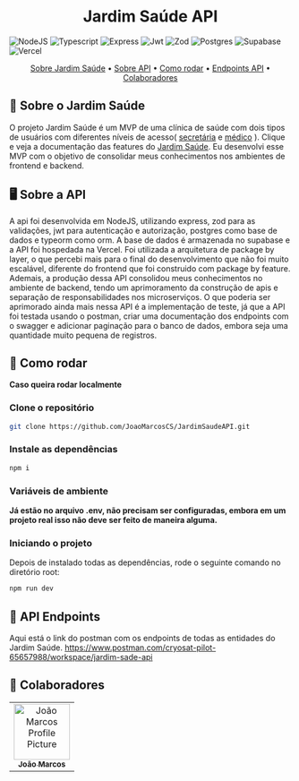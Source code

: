 [NODEJS_BADGE]: https://img.shields.io/badge/node.js-6DA55F?style=for-the-badge&logo=node.js&logoColor=white
[TYPESCRIPT__BADGE]: https://img.shields.io/badge/typescript-D4FAFF?style=for-the-badge&logo=typescript
[EXPRESS__BADGE]: https://img.shields.io/badge/express-005CFE?style=for-the-badge&logo=express
[POSTGRES_BADGE]:https://img.shields.io/badge/postgres-%23316192.svg?style=for-the-badge&logo=postgresql&logoColor=white
[JSONWEBTOKEN_BADGE]:https://img.shields.io/badge/JWT-black?style=for-the-badge&logo=JSON%20web%20tokens
[ZOD_BADGE]:https://img.shields.io/badge/zod-%233068b7.svg?style=for-the-badge&logo=zod&logoColor=white
[SUPABSE_BADGE]:https://img.shields.io/badge/Supabase-3ECF8E?style=for-the-badge&logo=supabase&logoColor=white
[VERCEL_BADGE]:https://img.shields.io/badge/vercel-%23000000.svg?style=for-the-badge&logo=vercel&logoColor=white


<h1 align="center" style="font-weight: bold;">Jardim Saúde API</h1>

![NodeJS][NODEJS_BADGE]
![Typescript][TYPESCRIPT__BADGE]
![Express][EXPRESS__BADGE]
![Jwt][JSONWEBTOKEN_BADGE]
![Zod][ZOD_BADGE]
![Postgres][POSTGRES_BADGE]
![Supabase][SUPABSE_BADGE]
![Vercel][VERCEL_BADGE]

<p align="center">
 <a href="#about">Sobre Jardim Saúde</a> • 
  <a href="#api">Sobre API</a> •
 <a href="#started">Como rodar</a> •
 <a href="#endpoints">Endpoints API</a> •
 <a href="#colab">Colaboradores</a> 
</p>

<h2 id="about">📖 Sobre o Jardim Saúde</h2>
O projeto Jardim Saúde é um MVP de uma clínica de saúde com dois tipos de usuários
com diferentes níveis de acesso(
     <a href="https://jardim-saude-doc.vercel.app/#secretarias">secretária</a> 
     e
    <a href="https://jardim-saude-doc.vercel.app/#medicos">médico</a>
    ). Clique e veja a documentação das features do <a href="https://jardim-saude-doc.vercel.app/">Jardim Saúde</a>. Eu desenvolvi esse MVP com o objetivo de consolidar meus conhecimentos nos ambientes de frontend e backend. 

<h2 id="api">🖥️ Sobre a API</h2>
A api foi desenvolvida em NodeJS, utilizando express, zod para as validações, jwt para autenticação e autorização, postgres como base de dados e typeorm como orm. A base de dados é armazenada no supabase e a API foi hospedada na Vercel. Foi utilizada a arquitetura de package by layer, o que percebi mais para o final do desenvolvimento que não foi muito escalável, diferente do frontend que foi construido com package by feature. Ademais, a produção dessa API consolidou meus conhecimentos no ambiente de backend,
tendo um aprimoramento da construção de apis e separação de responsabilidades nos microserviços. O que poderia ser aprimorado ainda mais nessa API é a implementação de teste, já que a API foi testada usando o postman, criar uma documentação dos endpoints com o swagger e adicionar paginação para o banco de dados, embora seja uma quantidade muito pequena de registros. 

<h2 id="started">🚀 Como rodar</h2>
<p align="left">
  <b>Caso queira rodar localmente</b>
</p>

<h3>Clone o repositório</h3>

```bash
git clone https://github.com/JoaoMarcosCS/JardimSaudeAPI.git
```

<h3>Instale as dependências</h3>

```bash
npm i
```

<h3>Variáveis de ambiente</h3>
<p align="left">
  <b>Já estão no arquivo .env, não precisam ser configuradas, embora em um projeto real isso não deve ser feito de maneira alguma.</b>
</p>

<h3>Iniciando o projeto</h3>

Depois de instalado todas as dependências, rode o seguinte comando no diretório root:

```bash
npm run dev
``````

<h2 id="endpoints">📍 API Endpoints</h2>

Aqui está o link do postman com os endpoints de todas as entidades do Jardim Saúde.
https://www.postman.com/cryosat-pilot-65657988/workspace/jardim-sade-api
​

<h2 id="colab">🤝 Colaboradores</h2>

<table>
  <tr>
    <td align="center">
      <a href="#">
        <img src="https://avatars.githubusercontent.com/u/86919788?s=400&u=73dc71cd30d55a2a6992434df0fbd0c2bd877298&v=4" width="100px;" alt="João Marcos Profile Picture"/><br>
        <sub>
          <b>João Marcos</b>
        </sub>
      </a>
    </td>
  </tr>
</table>
